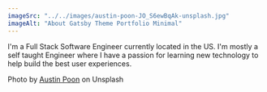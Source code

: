 ```yaml
---
imageSrc: "../../images/austin-poon-JO_S6ewBqAk-unsplash.jpg"
imageAlt: "About Gatsby Theme Portfolio Minimal"
---
```


I'm a Full Stack Software Engineer currently located in the US. I'm mostly a self taught Engineer where I have a passion for learning new technology to help build the best user experiences.

Photo by <a href="https://unsplash.com/@austinpoon?utm_source=unsplash&utm_medium=referral&utm_content=creditCopyText"><u>Austin Poon</u></a> on Unsplash
  